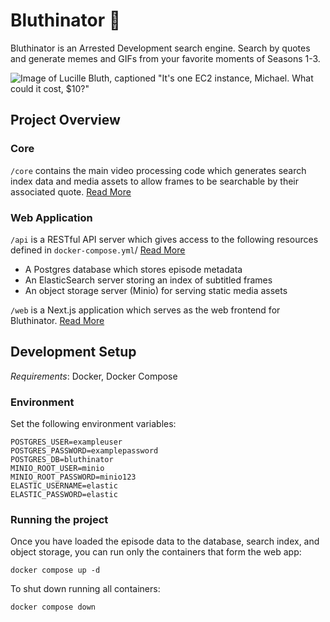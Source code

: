 # Bluthinator 🍌

Bluthinator is an Arrested Development search engine. Search by quotes and generate memes and GIFs from your favorite moments of Seasons 1-3.

![Image of Lucille Bluth, captioned "It's one EC2 instance, Michael. What could it cost, $10?"](https://api.bluthinator.com/caption/S1E06/381291?b=SXQncyBvbmUgRUMyIGluc3RhbmNlLCBNaWNoYWVsLiBXaGF0IGNvdWxkIGl0IGNvc3QsICQxMD8=)

## Project Overview

### Core
`/core` contains the main video processing code which generates search index data and media assets to allow frames to be searchable by their associated quote. [Read More](./core)

### Web Application
`/api` is a RESTful API server which gives access to the following resources defined in `docker-compose.yml`/ [Read More](./api)

- A Postgres database which stores episode metadata
- An ElasticSearch server storing an index of subtitled frames
- An object storage server (Minio) for serving static media assets

`/web` is a Next.js application which serves as the web frontend for Bluthinator. [Read More](./web)

## Development Setup
*Requirements*: Docker, Docker Compose

### Environment
Set the following environment variables:
```
POSTGRES_USER=exampleuser
POSTGRES_PASSWORD=examplepassword
POSTGRES_DB=bluthinator
MINIO_ROOT_USER=minio
MINIO_ROOT_PASSWORD=minio123
ELASTIC_USERNAME=elastic
ELASTIC_PASSWORD=elastic
```

### Running the project
Once you have loaded the episode data to the database, search index, and object storage, you can run only the containers that form the web app:
```
docker compose up -d
```

To shut down running all containers:
```
docker compose down
```
